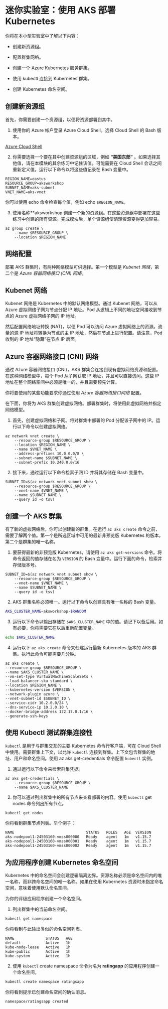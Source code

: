 ﻿# 迷你实验室：使用 AKS 部署 Kubernetes

你将在本小型实验室中了解以下内容：

* 创建新资源组。

* 配置群集网络。

* 创建一个 Azure Kubernetes 服务群集。

* 使用 kubectl 连接到 Kubernetes 群集。

* 创建 Kubernetes 命名空间。

## 创建新资源组

首先，你需要创建一个资源组，以便将资源部署到其中。

1. 使用你的 Azure 帐户登录 Azure Cloud Shell。选择 Cloud Shell 的 Bash 版本。

[Azure Cloud Shell](https://shell.azure.com/)

2. 你需要选择一个要在其中创建资源组的区域，例如 **“美国东部”** 。如果选择其他值，请在本模块的其余练习中记住该值。可能需要在 Cloud Shell 会话之间重新定义值。运行以下命令以将这些值记录在 Bash 变量中。

```Azure CLI
REGION_NAME=eastus
RESOURCE_GROUP=aksworkshop
SUBNET_NAME=aks-subnet
VNET_NAME=aks-vnet
 ```

你可以使用 echo 命令检查每个值，例如 echo ```$REGION_NAME```。

3. 使用名称**aksworkshop 创建一个新的资源组。在这些资源组中部署在这些练习中创建的所有资源。完成模块后，单个资源组使清理资源变得更加容易。

```Azure CLI
az group create \
    --name $RESOURCE_GROUP \
    --location $REGION_NAME
```

## 网络配置

部署 AKS 群集时，有两种网络模型可供选择。第一个模型是 *Kubenet 网络*，第二个是 *Azure 容器网络接口 (CNI) 网络*。

## Kubenet 网络

Kubenet 网络是 Kubernetes 中的默认网络模型。通过 Kubenet 网络，可以从 Azure 虚拟网络子网为节点分配 IP 地址。Pod 从逻辑上不同的地址空间接收到节点的 Azure 虚拟网络子网的 IP 地址。

然后配置网络地址转换 (NAT)，以便 Pod 可以访问 Azure 虚拟网络上的资源。流量的源 IP 地址将转换为节点的主 IP 地址，然后在节点上进行配置。请注意，Pod 收到的 IP 地址“隐藏”在节点 IP 后面。

## Azure 容器网络接口 (CNI) 网络

通过 Azure 容器网络接口 (CNI)，AKS 群集会连接到现有虚拟网络资源和配置。在这种网络模型中，每个 Pod 从子网获取 IP 地址，并且可以直接访问。这些 IP 地址在整个网络空间中必须是唯一的，并且需要预先计算。

你将要使用的某些功能要求你通过使用 *Azure 容器网络接口网络* 配置。

在下面，你将为 AKS 群集创建虚拟网络。部署群集时，将使用此虚拟网络并指定网络模型。

1. 首先，创建虚拟网络和子网。将对群集中部署的 Pod 分配该子网中的 IP。运行以下命令以创建虚拟网络。

```Azure CLI
az network vnet create \
    --resource-group $RESOURCE_GROUP \
    --location $REGION_NAME \
    --name $VNET_NAME \
    --address-prefixes 10.0.0.0/8 \
    --subnet-name $SUBNET_NAME \
    --subnet-prefix 10.240.0.0/16
```

2. 接下来，通过运行以下命令检索子网 ID 并将其存储在 Bash 变量中。

```Azure CLI
SUBNET_ID=$(az network vnet subnet show \
    --resource-group $RESOURCE_GROUP \
    --vnet-name $VNET_NAME \
    --name $SUBNET_NAME \
    --query id -o tsv)
```

## 创建一个 AKS 群集

有了新的虚拟网络后，你可以创建新的群集。在运行 ```az aks create``` 命令之前，需要了解两个值。第一个是所选区域中可用的最新非预览版 Kubernetes 的版本，第二个是群集的唯一名称。

1. 要获得最新的非预览版 Kubernetes，请使用 ```az aks get-versions``` 命令。将命令返回的值存储在名为 ```VERSION``` 的 Bash 变量中。运行下面的命令，检索并存储版本号。

```Azure CLI
SUBNET_ID=$(az network vnet subnet show \
    --resource-group $RESOURCE_GROUP \
    --vnet-name $VNET_NAME \
    --name $SUBNET_NAME \
    --query id -o tsv)
```

2. AKS 群集名称必须唯一。运行以下命令以创建具有唯一名称的 Bash 变量。

```Bash
AKS_CLUSTER_NAME=aksworkshop-$RANDOM
```

3. 运行以下命令以输出存储在 ```$AKS_CLUSTER_NAME``` 中的值。请记下以备后用。如有必要，你将需要它在以后重新配置变量。

```Bash
echo $AKS_CLUSTER_NAME
```

4. 运行以下 ```az aks create``` 命令来创建运行最新 Kubernetes 版本的 AKS 群集。执行此命令可能需要几分钟。

```Azure CLI
az aks create \
--resource-group $RESOURCE_GROUP \
--name $AKS_CLUSTER_NAME \
--vm-set-type VirtualMachineScaleSets \
--load-balancer-sku standard \
--location $REGION_NAME \
--kubernetes-version $VERSION \
--network-plugin azure \
--vnet-subnet-id $SUBNET_ID \
--service-cidr 10.2.0.0/24 \
--dns-service-ip 10.2.0.10 \
--docker-bridge-address 172.17.0.1/16 \
--generate-ssh-keys
```

## 使用 Kubectl 测试群集连接性

```kubectl``` 是用于与群集交互的主要 Kubernetes 命令行客户端，可在 Cloud Shell 中使用。需要群集上下文，以允许 ```kubectl``` 连接到群集。上下文包含群集的地址、用户和命名空间。使用 az aks get-credentials 命令配置 ```kubectl``` 实例。

1. 通过运行以下命令来检索群集凭据。

```Azure CLI
az aks get-credentials \
    --resource-group $RESOURCE_GROUP \
    --name $AKS_CLUSTER_NAME
```

2. 你可以通过列出群集中的所有节点来查看部署的内容。使用 ```kubectl``` get nodes 命令列出所有节点。

```Bash
kubectl get nodes
```

你将看到群集节点列表。举个例子：

```Ouput
NAME                                STATUS   ROLES   AGE  VERSION
aks-nodepool1-24503160-vmss000000   Ready    agent   1m   v1.15.7
aks-nodepool1-24503160-vmss000001   Ready    agent   1m   v1.15.7
aks-nodepool1-24503160-vmss000002   Ready    agent   1m   v1.15.7
```

## 为应用程序创建 Kubernetes 命名空间

Kubernetes 中的命名空间会创建逻辑隔离边界。资源名称必须是命名空间内的唯一名称，而非跨命名空间的唯一名称。如果在使用 Kubernetes 资源时未指定命名空间，意味着使用默认命名空间。

为你的评级应用程序创建一个命名空间。

1. 列出群集中的当前命名空间。

```Bash
kubectl get namespace
```

你将看到与此输出类似的命名空间列表。

```Ouput
NAME              STATUS   AGE
default           Active   1h
kube-node-lease   Active   1h
kube-public       Active   1h
kube-system       Active   1h
```

2. 使用 ```kubectl``` create namespace 命令为名为 **ratingapp** 的应用程序创建一个命名空间。

```Bash
kubectl create namespace ratingsapp
```

你将看到提示已创建命名空间的确认消息。

```Output
namespace/ratingsapp created
```


 
